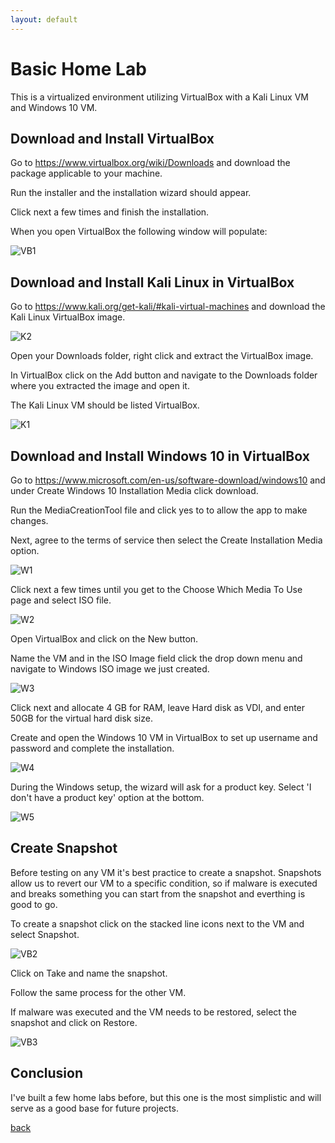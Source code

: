 ```yaml
---
layout: default
---
```


# Basic Home Lab

This is a virtualized environment utilizing VirtualBox with a Kali Linux VM and Windows 10 VM.


## Download and Install VirtualBox

Go to https://www.virtualbox.org/wiki/Downloads and download the package applicable to your machine. 

Run the installer and the installation wizard should appear. 

Click next a few times and finish the installation. 

When you open VirtualBox the following window will populate:

![VB1](VB1.PNG)

## Download and Install Kali Linux in VirtualBox

Go to https://www.kali.org/get-kali/#kali-virtual-machines and download the Kali Linux VirtualBox image.

![K2](https://github.com/steven17solis/Steven17Solis.github.io/blob/main/K2.PNG)

Open your Downloads folder, right click and extract the VirtualBox image. 

In VirtualBox click on the Add button and navigate to the Downloads folder where you extracted the image and open it. 

The Kali Linux VM should be listed VirtualBox.

![K1](https://github.com/steven17solis/Steven17Solis.github.io/blob/main/K1.PNG)

## Download and Install Windows 10 in VirtualBox

Go to https://www.microsoft.com/en-us/software-download/windows10 and under Create Windows 10 Installation Media click download.

Run the MediaCreationTool file and click yes to to allow the app to make changes.

Next, agree to the terms of service then select the Create Installation Media option. 

![W1](https://github.com/steven17solis/Steven17Solis.github.io/blob/main/W1.PNG)

Click next a few times until you get to the Choose Which Media To Use page and select ISO file.

![W2](https://github.com/steven17solis/Steven17Solis.github.io/blob/main/W2.PNG)

Open VirtualBox and click on the New button. 

Name the VM and in the ISO Image field click the drop down menu and navigate to Windows ISO image we just created.

![W3](https://github.com/steven17solis/Steven17Solis.github.io/blob/main/W3.PNG)

Click next and allocate 4 GB for RAM, leave Hard disk as VDI, and enter 50GB for the virtual hard disk size.

Create and open the Windows 10 VM in VirtualBox to set up username and password and complete the installation.

![W4](https://github.com/steven17solis/Steven17Solis.github.io/blob/main/W4.PNG)

During the Windows setup, the wizard will ask for a product key. Select 'I don't have a product key' option at the bottom.

![W5](https://github.com/steven17solis/Steven17Solis.github.io/blob/main/W5.PNG)

## Create Snapshot

Before testing on any VM it's best practice to create a snapshot. Snapshots allow us to revert our VM to a specific condition, so if malware is executed and breaks something you can start from the snapshot and everthing is good to go. 

To create a snapshot click on the stacked line icons next to the VM and select Snapshot.

![VB2](https://github.com/steven17solis/Steven17Solis.github.io/blob/main/VB2.PNG)

Click on Take and name the snapshot.

Follow the same process for the other VM.

If malware was executed and the VM needs to be restored, select the snapshot and click on Restore.

![VB3](https://github.com/steven17solis/Steven17Solis.github.io/blob/main/VB3.PNG)


## Conclusion 

I've built a few home labs before, but this one is the most simplistic and will serve as a good base for future projects. 



[back](./)
